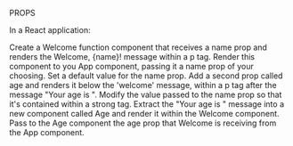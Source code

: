 PROPS

In a React application:

Create a Welcome function component that receives a name prop and renders the Welcome, {name}! message within a p tag.
Render this component to you App component, passing it a name prop of your choosing. Set a default value for the name prop.
Add a second prop called age and renders it below the 'welcome' message, within a p tag after the message "Your age is ".
Modify the value passed to the name prop so that it's contained within a strong tag.
Extract the "Your age is " message into a new component called Age and render it within the Welcome component.
Pass to the Age component the age prop that Welcome is receiving from the App component.
